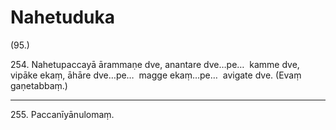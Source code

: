 

# Nahetuduka






(95.)

254\. Nahetupaccayā ārammaṇe dve, anantare dve…pe…  kamme dve, vipāke ekaṃ, āhāre dve…pe…  magge ekaṃ…pe…  avigate dve. (Evaṃ gaṇetabbaṃ.)

---

255\. Paccanīyānulomaṃ.





